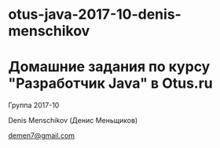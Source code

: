 # otus-java-2017-10-denis-menschikov
# Домашние задания по курсу "Разработчик Java" в Otus.ru

Группа 2017-10

Denis Menschikov (Денис Меньщиков)

demen7@gmail.com
